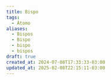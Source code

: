 ```yaml
---
title: Bispo
tags:
  - Átomo
aliases:
  - Bispos
  - Bispo
  - bispo
  - bispos
draft: true
created_at: 2024-07-08T17:33:33-03:00
updated_at: 2025-02-08T22:15:11-03:00
---
```



